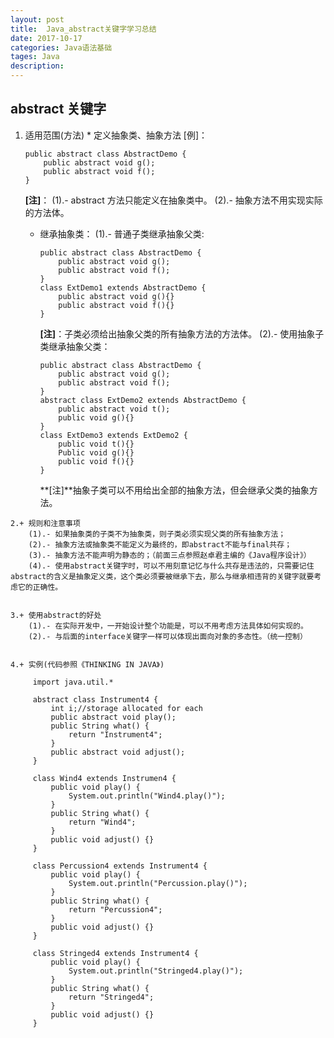 ```yaml
---
layout: post
title:  Java_abstract关键字学习总结
date: 2017-10-17
categories: Java语法基础
tages: Java
description: 
---
```

## abstract 关键字
   1. 适用范围(方法)
	 * 定义抽象类、抽象方法
		[例]：
		```
		public abstract class AbstractDemo {
			public abstract void g();
			public abstract void f();
		}
		```
		**[注]**：
			(1).- abstract 方法只能定义在抽象类中。
			(2).- 抽象方法不用实现实际的方法体。

		* 继承抽象类：
			(1).- 普通子类继承抽象父类:
			```
			public abstract class AbstractDemo {
				public abstract void g();
				public abstract void f();
			}
			class ExtDemo1 extends AbstractDemo {
				public abstract void g(){}
				public abstract void f(){}
			}
			```
			**[注]**：子类必须给出抽象父类的所有抽象方法的方法体。
			(2).- 使用抽象子类继承抽象父类：
			```
			public abstract class AbstractDemo {
				public abstract void g();
				public abstract void f();
			}
			abstract class ExtDemo2 extends AbstractDemo {
				public abstract void t();
				public void g(){}
			}
			class ExtDemo3 extends ExtDemo2 {
				public void t(){}
				Public void g(){}
				public void f(){}
			}
			```
			**[注]**抽象子类可以不用给出全部的抽象方法，但会继承父类的抽象方法。
	

	2.+ 规则和注意事项
		(1).- 如果抽象类的子类不为抽象类，则子类必须实现父类的所有抽象方法；
		(2).- 抽象方法或抽象类不能定义为最终的，即abstract不能与final共存；
		(3).- 抽象方法不能声明为静态的；（前面三点参照赵卓君主编的《Java程序设计》）
		(4).- 使用abstract关键字时，可以不用刻意记忆与什么共存是违法的，只需要记住abstract的含义是抽象定义类，这个类必须要被继承下去，那么与继承相违背的关键字就要考虑它的正确性。
	

	3.+ 使用abstract的好处
		(1).- 在实际开发中，一开始设计整个功能是，可以不用考虑方法具体如何实现的。
		(2).- 与后面的interface关键字一样可以体现出面向对象的多态性。（统一控制）


	4.+ 实例(代码参照《THINKING IN JAVA》)
   ```
		import java.util.*

		abstract class Instrument4 {
			int i;//storage allocated for each
			public abstract void play();
			public String what() {
				return "Instrument4";
			}
			public abstract void adjust();
		}

		class Wind4 extends Instrumen4 {
			public void play() {
				System.out.println("Wind4.play()");
			}
			public String what() {
				return "Wind4";
			}
			public void adjust() {}
		}

		class Percussion4 extends Instrument4 {
			public void play() {
				System.out.println("Percussion.play()");
			}
			public String what() {
				return "Percussion4";
			}
			public void adjust() {}
		}

		class Stringed4 extends Instrument4 {
			public void play() {
				System.out.println("Stringed4.play()");
			}
			public String what() {
				return "Stringed4";
			}
			public void adjust() {}
		}
   ```















